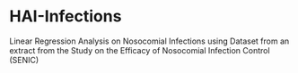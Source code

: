 # HAI-Infections
Linear Regression Analysis on Nosocomial Infections using Dataset from an extract from the Study on the Efficacy of Nosocomial Infection Control (SENIC)
